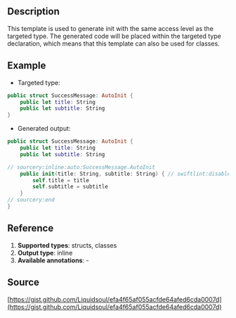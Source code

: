 ## Description
This template is used to generate init with the same access level as the targeted type. The generated code will be placed within the targeted type declaration, which means that this template can also be used for classes.

## Example
- Targeted type:

```swift
public struct SuccessMessage: AutoInit {
    public let title: String
    public let subtitle: String
}
```

- Generated output:

```swift
public struct SuccessMessage: AutoInit {
    public let title: String
    public let subtitle: String

// sourcery:inline:auto:SuccessMessage.AutoInit
    public init(title: String, subtitle: String) { // swiftlint:disable:this line_length
        self.title = title
        self.subtitle = subtitle
    }
// sourcery:end
}
```

## Reference

1. **Supported types**: structs, classes
2. **Output type**: inline
3. **Available annotations**: -

## Source 
[https://gist.github.com/Liquidsoul/efa4f65af055acfde64afed6cda0007d](https://gist.github.com/Liquidsoul/efa4f65af055acfde64afed6cda0007d)